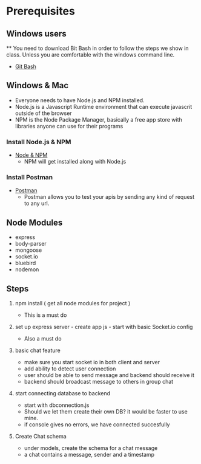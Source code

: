 # Prerequisites

## Windows users

\*\* You need to download Bit Bash in order to follow the steps we show in class. Unless you are comfortable with the windows command line.

-   [Git Bash](https://gitforwindows.org/)

## Windows & Mac

-   Everyone needs to have Node.js and NPM installed.
-   Node.js is a Javascript Runtime environment that can execute javascrit outside of the browser
-   NPM is the Node Package Manager, basically a free app store with libraries anyone can use for their programs

### Install Node.js & NPM

-   [Node & NPM](https://nodejs.org/en/)
    -   NPM will get installed along with Node.js

### Install Postman

-   [Postman](https://www.getpostman.com/)
    -   Postman allows you to test your apis by sending any kind of request to any url.

## Node Modules

-   express
-   body-parser
-   mongoose
-   socket.io
-   bluebird
-   nodemon

## Steps

1. npm install ( get all node modules for project )

    - This is a must do

2. set up express server - create app js - start with basic Socket.io config

    - Also a must do

3. basic chat feature

    - make sure you start socket io in both client and server
    - add ability to detect user connection
    - user should be able to send message and backend should receive it
    - backend should broadcast message to others in group chat

4. start connecting database to backend

    - start with dbconnection.js
    - Should we let them create their own DB? it would be faster to use mine.
    - if console gives no errors, we have connected succesfully

5. Create Chat schema

    - under models, create the schema for a chat message
    - a chat contains a message, sender and a timestamp
